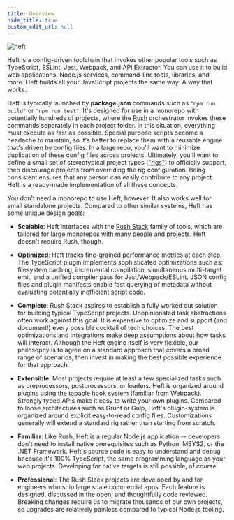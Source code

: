 ```yaml
---
title: Overview
hide_title: true
custom_edit_url: null
---
```


<div>
  <img src="/images/site/heft-logo.svg" alt="heft" title="heft" style={{ width: '380px', paddingTop: '30px' }} />
  <p />
</div>

<!-- --------------------------------------------------------------------------- -->
<!-- Text below this line should stay in sync with heft's package README.md file -->
<!-- --------------------------------------------------------------------------- -->

Heft is a config-driven toolchain that invokes other popular tools such as TypeScript, ESLint, Jest, Webpack,
and API Extractor. You can use it to build web applications, Node.js services, command-line tools, libraries,
and more. Heft builds all your JavaScript projects the same way: A way that works.

Heft is typically launched by **package.json** commands such as `"npm run build"` or `"npm run test"`. It's designed
for use in a monorepo with potentially hundreds of projects, where the [Rush](https://rushjs.io/) orchestrator invokes
these commands separately in each project folder. In this situation, everything must execute as fast as possible.
Special purpose scripts become a headache to maintain, so it's better to replace them with a reusable engine that's
driven by config files. In a large repo, you'll want to minimize duplication of these config files across projects.
Ultimately, you'll want to define a small set of stereotypical project types
(["rigs"](https://rushstack.io/pages/heft/rig_packages/)) to officially support, then discourage projects from
overriding the rig configuration. Being consistent ensures that any person can easily contribute to any project.
Heft is a ready-made implementation of all these concepts.

You don't need a monorepo to use Heft, however. It also works well for small standalone projects. Compared to other
similar systems, Heft has some unique design goals:

- **Scalable**: Heft interfaces with the [Rush Stack](https://rushstack.io/) family of tools, which are tailored
  for large monorepos with many people and projects. Heft doesn't require Rush, though.

- **Optimized**: Heft tracks fine-grained performance metrics at each step. The TypeScript plugin implements
  sophisticated optimizations such as: filesystem caching, incremental compilation, simultaneous multi-target emit,
  and a unified compiler pass for Jest/Webpack/ESLint. JSON config files and plugin manifests enable fast
  querying of metadata without evaluating potentially inefficient script code.

- **Complete**: Rush Stack aspires to establish a fully worked out solution for building typical TypeScript
  projects. Unopinionated task abstractions often work against this goal: It is expensive to optimize and support
  (and document!) every possible cocktail of tech choices. The best optimizations and integrations
  make deep assumptions about how tasks will interact. Although the Heft engine itself is very flexible,
  our philosophy is to agree on a standard approach that covers a broad range of scenarios, then invest in
  making the best possible experience for that approach.

- **Extensible**: Most projects require at least a few specialized tasks such as preprocessors, postprocessors,
  or loaders. Heft is organized around plugins using the [tapable](https://www.npmjs.com/package/tapable)
  hook system (familiar from Webpack). Strongly typed APIs make it easy to write your own plugins. Compared to
  loose architectures such as Grunt or Gulp, Heft's plugin-system is organized around explicit easy-to-read
  config files. Customizations generally will extend a standard rig rather than starting from scratch.

- **Familiar**: Like Rush, Heft is a regular Node.js application -- developers don't need to install native
  prerequisites such as Python, MSYS2, or the .NET Framework. Heft's source code is easy to understand and debug
  because it's 100% TypeScript, the same programming language as your web projects. Developing for native targets
  is still possible, of course.

- **Professional**: The Rush Stack projects are developed by and for engineers who ship large scale commercial
  apps. Each feature is designed, discussed in the open, and thoughtfully code reviewed. Breaking changes
  require us to migrate thousands of our own projects, so upgrades are relatively painless compared to typical
  Node.js tooling.

<!-- --------------------------------------------------------------------------- -->
<!-- Text above this line should stay in sync with heft's package README.md file -->
<!-- --------------------------------------------------------------------------- -->

